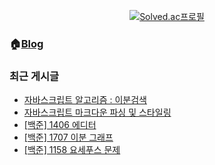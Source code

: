 <div align="center">
	
[![Solved.ac프로필](http://mazassumnida.wtf/api/v2/generate_badge?boj=dlwotjr3)](https://solved.ac/dlwotjr3)
	
</div>
	
### 🏠[Blog](https://ashrock.kr/)
### 최근 게시글
<!-- BLOG-POST-LIST:START -->
- [자바스크립트 알고리즘 : 이분검색](https://ashrock.kr/%EC%95%8C%EA%B3%A0%EB%A6%AC%EC%A6%98/%EC%9E%90%EB%B0%94%EC%8A%A4%ED%81%AC%EB%A6%BD%ED%8A%B8-%EC%95%8C%EA%B3%A0%EB%A6%AC%EC%A6%98-%EC%9D%B4%EB%B6%84%EA%B2%80%EC%83%89/)
- [자바스크립트 마크다운 파싱 및 스타일링](https://ashrock.kr/%ED%94%84%EB%A1%9C%EC%A0%9D%ED%8A%B8/propro-markdown-parsing-styling/)
- [[백준] 1406 에디터](https://ashrock.kr/%EC%95%8C%EA%B3%A0%EB%A6%AC%EC%A6%98/%EB%B0%B1%EC%A4%80-1406-%EC%97%90%EB%94%94%ED%84%B0/)
- [[백준] 1707 이분 그래프](https://ashrock.kr/%EC%95%8C%EA%B3%A0%EB%A6%AC%EC%A6%98/%EB%B0%B1%EC%A4%80-1707-%EC%9D%B4%EB%B6%84-%EA%B7%B8%EB%9E%98%ED%94%84/)
- [[백준] 1158 요세푸스 문제](https://ashrock.kr/%EC%95%8C%EA%B3%A0%EB%A6%AC%EC%A6%98/%EB%B0%B1%EC%A4%80-1158-%EC%9A%94%EC%84%B8%ED%91%B8%EC%8A%A4-%EB%AC%B8%EC%A0%9C/)
<!-- BLOG-POST-LIST:END -->	
	

<!-- <img src="https://capsule-render.vercel.app/api?type=transparent&height=300&section=header&text=LEON&fontSize=90&fontColor:#111" /> -->
<!-- [![Top Langs](https://github-readme-stats.vercel.app/api/top-langs/?username=onlee3&layout=compact)](https://github.com/anuraghazra/github-readme-stats) -->
<!-- ![LeetCode stats](https://leetcode-stats-six.vercel.app/api?username=dlwotjr2) -->
<!-- [![Hits](https://hits.seeyoufarm.com/api/count/incr/badge.svg?url=https%3A%2F%2Fgithub.com%2Fonlee3%2Fhit-counter&count_bg=%2379C83D&title_bg=%23555555&icon=&icon_color=%23E7E7E7&title=hits&edge_flat=false)](https://hits.seeyoufarm.com) -->

